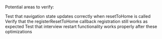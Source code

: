 Potential areas to verify:

Test that navigation state updates correctly when resetToHome is called
Verify that the registerResetToHome callback registration still works as expected
Test that interview restart functionality works properly after these optimizations
